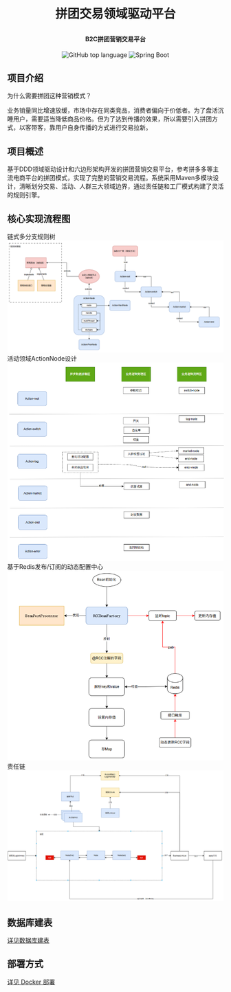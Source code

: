 <h1 align="center" style="margin: 5px 0 30px; font-weight: bold;">拼团交易领域驱动平台</h1> <!-- 将顶部边距从 30px 改为 10px -->
<h4 align="center">B2C拼团营销交易平台</h4>
<div align="center">
    <img alt="GitHub top language" src="https://img.shields.io/github/languages/top/ybbzzj/Group-Buying-Transaction-Platform">
    <img src="https://img.shields.io/badge/Spring%20Boot-2.7.12-green?logo=springboot" alt="Spring Boot">

</div>

## 项目介绍
为什么需要拼团这种营销模式？

业务销量同比增速放缓，市场中存在同类竞品，消费者偏向于价低者。为了盘活沉睡用户，需要适当降低商品价格。但为了达到传播的效果，所以需要引入拼团方式，以客带客，靠用户自身传播的方式进行交易拉新。

## 项目概述
基于DDD领域驱动设计和六边形架构开发的拼团营销交易平台，参考拼多多等主流电商平台的拼团模式，实现了完整的营销交易流程。系统采用Maven多模块设计，清晰划分交易、活动、人群三大领域边界，通过责任链和工厂模式构建了灵活的规则引擎。


## 核心实现流程图
链式多分支规则树<br>
![](./assets/img1.png)<br>
活动领域ActionNode设计<br>
![](./assets/img2.png)<br>
基于Redis发布/订阅的动态配置中心<br>
![](./assets/img3.png)<br>
责任链<br>
![](./assets/img4.png)<br>

## 数据库建表
[详见数据库建表](./docs/dev-ops/mysql/sql/group_buy_plus.sql)

## 部署方式
[详见 Docker 部署](./docs/dev-ops/docker-deploy.md)


